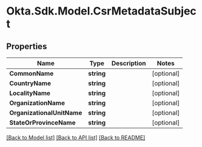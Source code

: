 # Okta.Sdk.Model.CsrMetadataSubject
## Properties

Name | Type | Description | Notes
------------ | ------------- | ------------- | -------------
**CommonName** | **string** |  | [optional] 
**CountryName** | **string** |  | [optional] 
**LocalityName** | **string** |  | [optional] 
**OrganizationName** | **string** |  | [optional] 
**OrganizationalUnitName** | **string** |  | [optional] 
**StateOrProvinceName** | **string** |  | [optional] 

[[Back to Model list]](../README.md#documentation-for-models) [[Back to API list]](../README.md#documentation-for-api-endpoints) [[Back to README]](../README.md)


